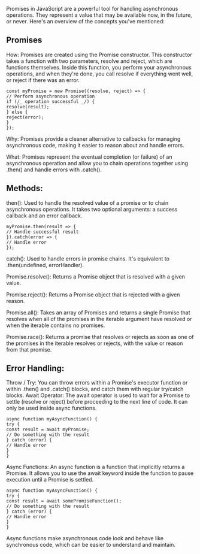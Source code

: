 Promises in JavaScript are a powerful tool for handling asynchronous operations. They represent a value that may be available now, in the future, or never. Here's an overview of the concepts you've mentioned:

## Promises

How: Promises are created using the Promise constructor. This constructor takes a function with two parameters, resolve and reject, which are functions themselves. Inside this function, you perform your asynchronous operations, and when they're done, you call resolve if everything went well, or reject if there was an error.

    const myPromise = new Promise((resolve, reject) => {
    // Perform asynchronous operation
    if (/_ operation successful _/) {
    resolve(result);
    } else {
    reject(error);
    }
    });

Why: Promises provide a cleaner alternative to callbacks for managing asynchronous code, making it easier to reason about and handle errors.

What: Promises represent the eventual completion (or failure) of an asynchronous operation and allow you to chain operations together using .then() and handle errors with .catch().

## Methods:

then(): Used to handle the resolved value of a promise or to chain asynchronous operations. It takes two optional arguments: a success callback and an error callback.

    myPromise.then(result => {
    // Handle successful result
    }).catch(error => {
    // Handle error
    });

catch(): Used to handle errors in promise chains. It's equivalent to .then(undefined, errorHandler).

Promise.resolve(): Returns a Promise object that is resolved with a given value.

Promise.reject(): Returns a Promise object that is rejected with a given reason.

Promise.all(): Takes an array of Promises and returns a single Promise that resolves when all of the promises in the iterable argument have resolved or when the iterable contains no promises.

Promise.race(): Returns a promise that resolves or rejects as soon as one of the promises in the iterable resolves or rejects, with the value or reason from that promise.

## Error Handling:

Throw / Try: You can throw errors within a Promise's executor function or within .then() and .catch() blocks, and catch them with regular try/catch blocks.
Await Operator:
The await operator is used to wait for a Promise to settle (resolve or reject) before proceeding to the next line of code. It can only be used inside async functions.

    async function myAsyncFunction() {
    try {
    const result = await myPromise;
    // Do something with the result
    } catch (error) {
    // Handle error
    }
    }

Async Functions:
An async function is a function that implicitly returns a Promise. It allows you to use the await keyword inside the function to pause execution until a Promise is settled.

    async function myAsyncFunction() {
    try {
    const result = await somePromiseFunction();
    // Do something with the result
    } catch (error) {
    // Handle error
    }
    }

Async functions make asynchronous code look and behave like synchronous code, which can be easier to understand and maintain.
